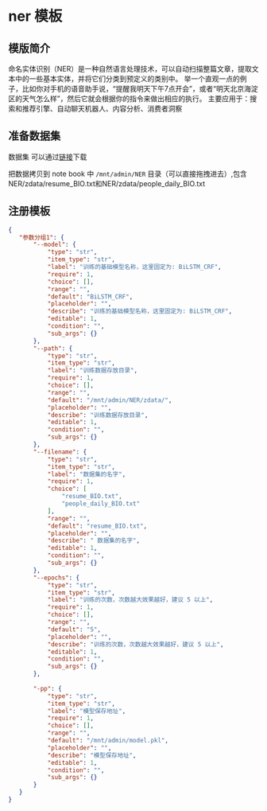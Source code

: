# ner 模板

## 模版简介
  命名实体识别（NER）是一种自然语言处理技术，可以自动扫描整篇文章，提取文本中的一些基本实体，并将它们分类到预定义的类别中。
  举一个直观一点的例子，比如你对手机的语音助手说，“提醒我明天下午7点开会”，或者“明天北京海淀区的天气怎么样”，然后它就会根据你的指令来做出相应的执行。
  主要应用于：搜索和推荐引擎、自动聊天机器人、内容分析、消费者洞察

## 准备数据集

   数据集 可以通过[链接](https://docker-76009.sz.gfp.tencent-cloud.com/github/cube-studio/pipeline/NER.zip)下载

   把数据拷贝到 note book 中 `/mnt/admin/NER` 目录（可以直接拖拽进去）,包含NER/zdata/resume_BIO.txt和NER/zdata/people_daily_BIO.txt

## 注册模板

```json
{
   "参数分组1": {
       "--model": {
           "type": "str",
           "item_type": "str",
           "label": "训练的基础模型名称，这里固定为: BiLSTM_CRF",
           "require": 1,
           "choice": [],
           "range": "",
           "default": "BiLSTM_CRF",
           "placeholder": "",
           "describe": "训练的基础模型名称，这里固定为: BiLSTM_CRF",
           "editable": 1,
           "condition": "",
           "sub_args": {}
       },
       "--path": {
           "type": "str",
           "item_type": "str",
           "label": "训练数据存放目录",
           "require": 1,
           "choice": [],
           "range": "",
           "default": "/mnt/admin/NER/zdata/",
           "placeholder": "",
           "describe": "训练数据存放目录",
           "editable": 1,
           "condition": "",
           "sub_args": {}
       },
       "--filename": {
           "type": "str",
           "item_type": "str",
           "label": "数据集的名字",
           "require": 1,
           "choice": [
               "resume_BIO.txt",
               "people_daily_BIO.txt"
           ],
           "range": "",
           "default": "resume_BIO.txt",
           "placeholder": "",
           "describe": " 数据集的名字",
           "editable": 1,
           "condition": "",
           "sub_args": {}
       },
       "--epochs": {
           "type": "str",
           "item_type": "str",
           "label": "训练的次数，次数越大效果越好，建议 5 以上",
           "require": 1,
           "choice": [],
           "range": "",
           "default": "5",
           "placeholder": "",
           "describe": "训练的次数，次数越大效果越好，建议 5 以上",
           "editable": 1,
           "condition": "",
           "sub_args": {}
       },
       
       "-pp": {
           "type": "str",
           "item_type": "str",
           "label": "模型保存地址",
           "require": 1,
           "choice": [],
           "range": "",
           "default": "/mnt/admin/model.pkl",
           "placeholder": "",
           "describe": "模型保存地址",
           "editable": 1,
           "condition": "",
           "sub_args": {}
       }
   }
}
```



